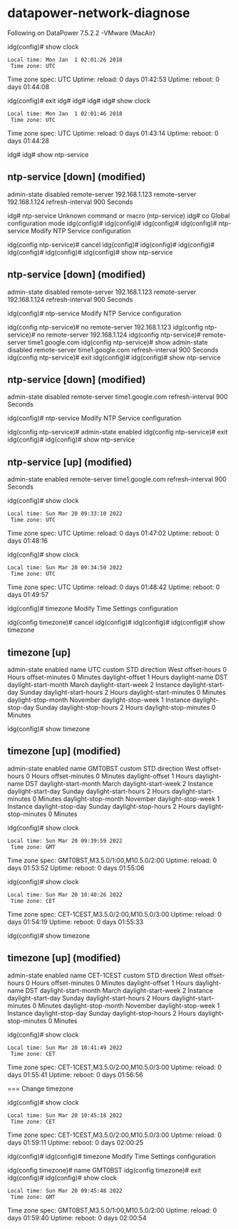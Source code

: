 # datapower-network-diagnose

Following on DataPower 7.5.2.2 -VMware (MacAir)

idg(config)# show clock

    Local time: Mon Jan  1 02:01:26 2018
     Time zone: UTC
Time zone spec: UTC
Uptime: reload: 0 days 01:42:53
Uptime: reboot: 0 days 01:44:08


idg(config)# exit
idg#
idg#
idg#
idg# show clock

    Local time: Mon Jan  1 02:01:46 2018
     Time zone: UTC
Time zone spec: UTC
Uptime: reload: 0 days 01:43:14
Uptime: reboot: 0 days 01:44:28


idg#
idg# show ntp-service

ntp-service [down] (modified)
-----------
 admin-state disabled
 remote-server 192.168.1.123
 remote-server 192.168.1.124
 refresh-interval 900 Seconds


idg# ntp-service
Unknown command or macro (ntp-service)
idg# co
Global configuration mode
idg(config)#
idg(config)#
idg(config)#
idg(config)# ntp-service
Modify NTP Service configuration

idg(config ntp-service)# cancel
idg(config)#
idg(config)#
idg(config)#
idg(config)#
idg(config)#
idg(config)# show ntp-service

ntp-service [down] (modified)
-----------
 admin-state disabled
 remote-server 192.168.1.123
 remote-server 192.168.1.124
 refresh-interval 900 Seconds


idg(config)# ntp-service
Modify NTP Service configuration

idg(config ntp-service)# no remote-server 192.168.1.123
idg(config ntp-service)# no remote-server 192.168.1.124
idg(config ntp-service)# remote-server time1.google.com
idg(config ntp-service)# show
 admin-state disabled
 remote-server time1.google.com
 refresh-interval 900 Seconds
idg(config ntp-service)# exit
idg(config)#
idg(config)# show ntp-service

ntp-service [down] (modified)
-----------
 admin-state disabled
 remote-server time1.google.com
 refresh-interval 900 Seconds


idg(config)# ntp-service
Modify NTP Service configuration

idg(config ntp-service)# admin-state enabled
idg(config ntp-service)# exit
idg(config)#
idg(config)# show ntp-service

ntp-service [up] (modified)
-----------
 admin-state enabled
 remote-server time1.google.com
 refresh-interval 900 Seconds


idg(config)# show clock

    Local time: Sun Mar 20 09:33:10 2022
     Time zone: UTC
Time zone spec: UTC
Uptime: reload: 0 days 01:47:02
Uptime: reboot: 0 days 01:48:16


idg(config)# show clock

    Local time: Sun Mar 20 09:34:50 2022
     Time zone: UTC
Time zone spec: UTC
Uptime: reload: 0 days 01:48:42
Uptime: reboot: 0 days 01:49:57


idg(config)# timezone
Modify Time Settings configuration

idg(config timezone)# cancel
idg(config)#
idg(config)#
idg(config)# show timezone

timezone [up]
--------
 admin-state enabled
 name UTC
 custom STD
 direction West
 offset-hours 0 Hours
 offset-minutes 0 Minutes
 daylight-offset 1 Hours
 daylight-name DST
 daylight-start-month March
 daylight-start-week 2 Instance
 daylight-start-day Sunday
 daylight-start-hours 2 Hours
 daylight-start-minutes 0 Minutes
 daylight-stop-month November
 daylight-stop-week 1 Instance
 daylight-stop-day Sunday
 daylight-stop-hours 2 Hours
 daylight-stop-minutes 0 Minutes


idg(config)# show timezone

timezone [up] (modified)
--------
 admin-state enabled
 name GMT0BST
 custom STD
 direction West
 offset-hours 0 Hours
 offset-minutes 0 Minutes
 daylight-offset 1 Hours
 daylight-name DST
 daylight-start-month March
 daylight-start-week 2 Instance
 daylight-start-day Sunday
 daylight-start-hours 2 Hours
 daylight-start-minutes 0 Minutes
 daylight-stop-month November
 daylight-stop-week 1 Instance
 daylight-stop-day Sunday
 daylight-stop-hours 2 Hours
 daylight-stop-minutes 0 Minutes

idg(config)# show clock

    Local time: Sun Mar 20 09:39:59 2022
     Time zone: GMT
Time zone spec: GMT0BST,M3.5.0/1:00,M10.5.0/2:00
Uptime: reload: 0 days 01:53:52
Uptime: reboot: 0 days 01:55:06

idg(config)# show clock

    Local time: Sun Mar 20 10:40:26 2022
     Time zone: CET
Time zone spec: CET-1CEST,M3.5.0/2:00,M10.5.0/3:00
Uptime: reload: 0 days 01:54:19
Uptime: reboot: 0 days 01:55:33

idg(config)# show timezone

timezone [up] (modified)
--------
 admin-state enabled
 name CET-1CEST
 custom STD
 direction West
 offset-hours 0 Hours
 offset-minutes 0 Minutes
 daylight-offset 1 Hours
 daylight-name DST
 daylight-start-month March
 daylight-start-week 2 Instance
 daylight-start-day Sunday
 daylight-start-hours 2 Hours
 daylight-start-minutes 0 Minutes
 daylight-stop-month November
 daylight-stop-week 1 Instance
 daylight-stop-day Sunday
 daylight-stop-hours 2 Hours
 daylight-stop-minutes 0 Minutes

idg(config)# show clock

    Local time: Sun Mar 20 10:41:49 2022
     Time zone: CET
Time zone spec: CET-1CEST,M3.5.0/2:00,M10.5.0/3:00
Uptime: reload: 0 days 01:55:41
Uptime: reboot: 0 days 01:56:56

=== Change timezone

idg(config)# show clock

    Local time: Sun Mar 20 10:45:18 2022
     Time zone: CET
Time zone spec: CET-1CEST,M3.5.0/2:00,M10.5.0/3:00
Uptime: reload: 0 days 01:59:11
Uptime: reboot: 0 days 02:00:25


idg(config)#
idg(config)# timezone
Modify Time Settings configuration

idg(config timezone)# name GMT0BST
idg(config timezone)# exit
idg(config)#
idg(config)# show clock

    Local time: Sun Mar 20 09:45:48 2022
     Time zone: GMT
Time zone spec: GMT0BST,M3.5.0/1:00,M10.5.0/2:00
Uptime: reload: 0 days 01:59:40
Uptime: reboot: 0 days 02:00:54


